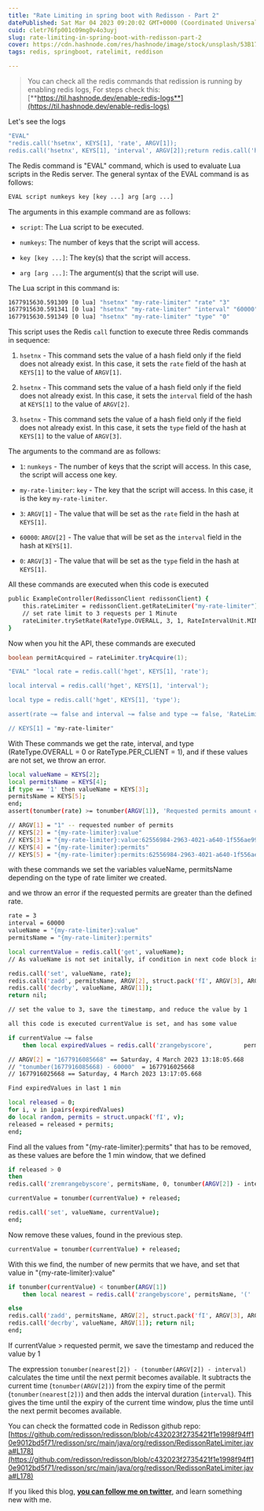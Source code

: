 ```yaml
---
title: "Rate Limiting in spring boot with Redisson - Part 2"
datePublished: Sat Mar 04 2023 09:20:02 GMT+0000 (Coordinated Universal Time)
cuid: cletr76fp001c09mg0v4o3uyj
slug: rate-limiting-in-spring-boot-with-redisson-part-2
cover: https://cdn.hashnode.com/res/hashnode/image/stock/unsplash/53B17GiIhTA/upload/9008281b1d3afed5c601b0c442f00978.jpeg
tags: redis, springboot, ratelimit, reddison

---
```


> You can check all the redis commands that redission is running by enabling redis logs, For steps check this: [**https://til.hashnode.dev/enable-redis-logs**](https://til.hashnode.dev/enable-redis-logs)

Let's see the logs

```bash
"EVAL" 
"redis.call('hsetnx', KEYS[1], 'rate', ARGV[1]);
redis.call('hsetnx', KEYS[1], 'interval', ARGV[2]);return redis.call('hsetnx', KEYS[1], 'type', ARGV[3]);" "1" "my-rate-limiter" "3" "60000" "0"
```

The Redis command is "EVAL" command, which is used to evaluate Lua scripts in the Redis server. The general syntax of the EVAL command is as follows:

```bash
EVAL script numkeys key [key ...] arg [arg ...]
```

The arguments in this example command are as follows:

* `script`: The Lua script to be executed.
    
* `numkeys`: The number of keys that the script will access.
    
* `key [key ...]`: The key(s) that the script will access.
    
* `arg [arg ...]`: The argument(s) that the script will use.
    

The Lua script in this command is:

```bash
1677915630.591309 [0 lua] "hsetnx" "my-rate-limiter" "rate" "3"
1677915630.591341 [0 lua] "hsetnx" "my-rate-limiter" "interval" "60000"
1677915630.591349 [0 lua] "hsetnx" "my-rate-limiter" "type" "0"
```

This script uses the Redis `call` function to execute three Redis commands in sequence:

1. `hsetnx` - This command sets the value of a hash field only if the field does not already exist. In this case, it sets the `rate` field of the hash at `KEYS[1]` to the value of `ARGV[1]`.
    
2. `hsetnx` - This command sets the value of a hash field only if the field does not already exist. In this case, it sets the `interval` field of the hash at `KEYS[1]` to the value of `ARGV[2]`.
    
3. `hsetnx` - This command sets the value of a hash field only if the field does not already exist. In this case, it sets the `type` field of the hash at `KEYS[1]` to the value of `ARGV[3]`.
    

The arguments to the command are as follows:

* `1`: `numkeys` - The number of keys that the script will access. In this case, the script will access one key.
    
* `my-rate-limiter`: `key` - The key that the script will access. In this case, it is the key `my-rate-limiter`.
    
* `3`: `ARGV[1]` - The value that will be set as the `rate` field in the hash at `KEYS[1]`.
    
* `60000`: `ARGV[2]` - The value that will be set as the `interval` field in the hash at `KEYS[1]`.
    
* `0`: `ARGV[3]` - The value that will be set as the `type` field in the hash at `KEYS[1]`.
    

All these commands are executed when this code is executed

```bash
public ExampleController(RedissonClient redissonClient) {
    this.rateLimiter = redissonClient.getRateLimiter("my-rate-limiter");
    // set rate limit to 3 requests per 1 Minute
    rateLimiter.trySetRate(RateType.OVERALL, 3, 1, RateIntervalUnit.MINUTES);
}
```

Now when you hit the API, these commands are executed

```java
boolean permitAcquired = rateLimiter.tryAcquire(1);
```

```bash
"EVAL" "local rate = redis.call('hget', KEYS[1], 'rate');

local interval = redis.call('hget', KEYS[1], 'interval');

local type = redis.call('hget', KEYS[1], 'type');

assert(rate ~= false and interval ~= false and type ~= false, 'RateLimiter is not initialized')

// KEYS[1] = "my-rate-limiter"
```

With These commands we get the rate, interval, and type (RateType.OVERALL = 0 or RateType.PER\_CLIENT = 1), and if these values are not set, we throw an error.

```bash
local valueName = KEYS[2];
local permitsName = KEYS[4];
if type == '1' then valueName = KEYS[3];
permitsName = KEYS[5];
end;
assert(tonumber(rate) >= tonumber(ARGV[1]), 'Requested permits amount could not exceed defined rate'); 

// ARGV[1] = "1" -- requested number of permits 
// KEYS[2] = "{my-rate-limiter}:value"
// KEYS[3] = "{my-rate-limiter}:value:62556984-2963-4021-a640-1f556ae9948d" 
// KEYS[4] = "{my-rate-limiter}:permits"
// KEYS[5] = "{my-rate-limiter}:permits:62556984-2963-4021-a640-1f556ae9948d"
```

with these commands we set the variables valueName, permitsName depending on the type of rate limiter we created.

and we throw an error if the requested permits are greater than the defined rate.

```bash
rate = 3 
interval = 60000
valueName = "{my-rate-limiter}:value"
permitsName = "{my-rate-limiter}:permits"
```

```bash
local currentValue = redis.call('get', valueName); 
// As valueName is not set initally, if condition in next code block is not executed, and else portion runs.

redis.call('set', valueName, rate); 
redis.call('zadd', permitsName, ARGV[2], struct.pack('fI', ARGV[3], ARGV[1])); 
redis.call('decrby', valueName, ARGV[1]); 
return nil; 

// set the value to 3, save the timestamp, and reduce the value by 1
```

```bash
all this code is executed currentValue is set, and has some value

if currentValue ~= false 
    then local expiredValues = redis.call('zrangebyscore',         permitsName, 0, tonumber(ARGV[2]) - interval); 

// ARGV[2] = "1677916085668" == Saturday, 4 March 2023 13:18:05.668
// "tonumber(1677916085668) - 60000"  = 1677916025668
// 1677916025668 == Saturday, 4 March 2023 13:17:05.668

Find expiredValues in last 1 min 

local released = 0; 
for i, v in ipairs(expiredValues) 
do local random, permits = struct.unpack('fI', v);
released = released + permits;
end;
```

Find all the values from "{my-rate-limiter}:permits" that has to be removed, as these values are before the 1 min window, that we defined

```bash
if released > 0 
then 
redis.call('zremrangebyscore', permitsName, 0, tonumber(ARGV[2]) - interval); 

currentValue = tonumber(currentValue) + released; 

redis.call('set', valueName, currentValue);
end;
```

Now remove these values, found in the previous step.

```bash
currentValue = tonumber(currentValue) + released;
```

With this we find, the number of new permits that we have, and set that value in "{my-rate-limiter}:value"

```bash
if tonumber(currentValue) < tonumber(ARGV[1]) 
    then local nearest = redis.call('zrangebyscore', permitsName, '(' .. (tonumber(ARGV[2]) - interval), '+inf', 'withscores', 'limit', 0, 1); return tonumber(nearest[2]) - (tonumber(ARGV[2]) - interval);

else 
redis.call('zadd', permitsName, ARGV[2], struct.pack('fI', ARGV[3], ARGV[1])); 
redis.call('decrby', valueName, ARGV[1]); return nil; 
end;
```

If currentValue &gt; requested permit, we save the timestamp and reduced the value by 1

The expression `tonumber(nearest[2]) - (tonumber(ARGV[2]) - interval)` calculates the time until the next permit becomes available. It subtracts the current time (`tonumber(ARGV[2])`) from the expiry time of the permit (`tonumber(nearest[2])`) and then adds the interval duration (`interval`). This gives the time until the expiry of the current time window, plus the time until the next permit becomes available.

You can check the formatted code in Redisson github repo: [https://github.com/redisson/redisson/blob/c432023f2735421f1e1998f94ff10e9012bd5f71/redisson/src/main/java/org/redisson/RedissonRateLimiter.java#L178](https://github.com/redisson/redisson/blob/c432023f2735421f1e1998f94ff10e9012bd5f71/redisson/src/main/java/org/redisson/RedissonRateLimiter.java#L178)

If you liked this blog, [**you can follow me on twitter**](https://twitter.com/nkalra0123), and learn something new with me.